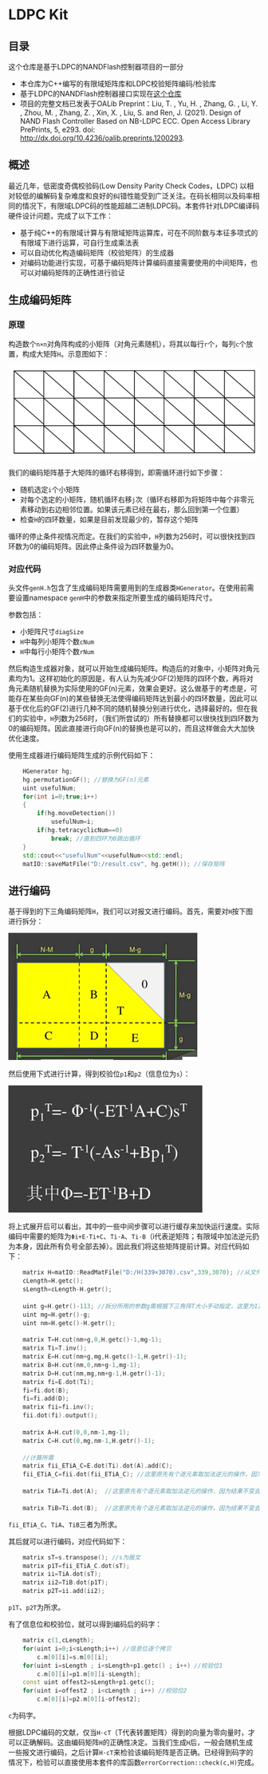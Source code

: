 ﻿LDPC Kit
=========
目录
----------
这个仓库是基于LDPC的NANDFlash控制器项目的一部分
* 本仓库为C++编写的有限域矩阵库和LDPC校验矩阵编码/检验库
* 基于LDPC的NANDFlash控制器接口实现在[这个仓库](https://gitee.com/sg-first/NANDFlash_IO)
* 项目的完整文档已发表于OALib Preprint：Liu, T. , Yu, H. , Zhang, G. , Li, Y. , Zhou, M. , Zhang, Z. , Xin, X. , Liu, S. and Ren, J. (2021). Design of NAND Flash Controller Based on NB-LDPC ECC. Open Access Library PrePrints, 5, e293. doi: http://dx.doi.org/10.4236/oalib.preprints.1200293.

概述
---------
最近几年，低密度奇偶校验码(Low Density Parity Check Codes，LDPC) 以相对较低的编解码复杂难度和良好的纠错性能受到广泛关注。在码长相同以及码率相同的情况下，有限域LDPC码的性能超越二进制LDPC码。本套件针对LDPC编译码硬件设计问题，完成了以下工作：

* 基于纯C++的有限域计算与有限域矩阵运算库，可在不同阶数与本征多项式的有限域下进行运算，可自行生成乘法表
* 可以自动优化构造编码矩阵（校验矩阵）的生成器
* 对编码功能进行实现，可基于编码矩阵计算编码直接需要使用的中间矩阵，也可以对编码矩阵的正确性进行验证

生成编码矩阵
--------
### 原理
构造数个`n×n`对角阵构成的小矩阵（对角元素随机），将其以每行`r`个，每列`c`个放置，构成大矩阵`H`。示意图如下：

![生成编码矩阵](生成编码矩阵.PNG)

我们的编码矩阵基于大矩阵的循环右移得到，即需循环进行如下步骤：
* 随机选定`i`个小矩阵
* 对每个选定的小矩阵，随机循环右移`j`次（循环右移即为将矩阵中每个非零元素移动到右边相邻位置。如果该元素已经在最右，那么回到第一个位置）
* 检查`H`的四环数量，如果是目前发现最少的，暂存这个矩阵

循环的停止条件视情况而定。在我们的实验中，`H`列数为256时，可以很快找到四环数为0的编码矩阵。因此停止条件设为四环数量为0。

### 对应代码
头文件`genH.h`包含了生成编码矩阵需要用到的生成器类`HGenerator`。在使用前需要设置namespace `genH`中的参数来指定所要生成的编码矩阵尺寸。

参数包括：
* 小矩阵尺寸`diagSize`
* `H`中每列小矩阵个数`cNum`
* `H`中每行小矩阵个数`rNum`

然后构造生成器对象，就可以开始生成编码矩阵。构造后的对象中，小矩阵对角元素均为1。这样初始化的原因是，有人认为先减少GF(2)矩阵的四环个数，再将对角元素随机替换为实际使用的GF(n)元素，效果会更好。这么做基于的考虑是，可能存在某些向GF(n)的某些替换无法使得编码矩阵达到最小的四环数量，因此可以基于优化后的GF(2)进行几种不同的随机替换分别进行优化，选择最好的。但在我们的实验中，`H`列数为256时，（我们所尝试的）所有替换都可以很快找到四环数为0的编码矩阵。因此直接进行向GF(n)的替换也是可以的，而且这样做会大大加快优化速度。

使用生成器进行编码矩阵生成的示例代码如下：
``` cpp
    HGenerator hg;
    hg.permutationGF(); //替换为GF(n)元素
    uint usefulNum;
    for(int i=0;true;i++)
    {
        if(hg.moveDetection())
            usefulNum=i;
        if(hg.tetracyclicNum==0)
            break; //直到四环为0跳出循环
    }
    std::cout<<"usefulNum"<<usefulNum<<std::endl;
    matIO::saveMatFile("D:/result.csv", hg.getH()); //保存矩阵
```

进行编码
------------
基于得到的下三角编码矩阵`H`，我们可以对报文进行编码。首先，需要对`H`按下图进行拆分：

![拆分](拆分.jpg)

然后使用下式进行计算，得到校验位`p1`和`p2`（信息位为`s`）：

![编码公式](编码公式.jpg)

将上式展开后可以看出，其中的一些中间步骤可以进行缓存来加快运行速度。实际编码中需要的矩阵为`Φi+E·Ti+C`、`Ti·A`、`Ti·B`（i代表逆矩阵；有限域中加法逆元扔为本身，因此所有负号全部去掉）。因此我们将这些矩阵提前计算。对应代码如下：
``` cpp
    matrix H=matIO::ReadMatFile("D:/H(339×3070).csv",339,3070); //从文件中读入编码矩阵
    cLength=H.getc();
    sLength=cLength-H.getr();

    uint g=H.getr()-113; //拆分所用的参数g需根据下三角阵T大小手动指定，这里为113
    uint mg=H.getr()-g;
    uint nm=H.getc()-H.getr();

    matrix T=H.cut(nm+g,0,H.getc()-1,mg-1);
    matrix Ti=T.inv();
    matrix E=H.cut(nm+g,mg,H.getc()-1,H.getr()-1);
    matrix B=H.cut(nm,0,nm+g-1,mg-1);
    matrix D=H.cut(nm,mg,nm+g-1,H.getr()-1);
    matrix fi=E.dot(Ti);
    fi=fi.dot(B);
    fi=fi.add(D);
    matrix fii=fi.inv();
    fii.dot(fi).output();

    matrix A=H.cut(0,0,nm-1,mg-1);
    matrix C=H.cut(0,mg,nm-1,H.getr()-1);

    //计算所需
    matrix fii_ETiA_C=E.dot(Ti).dot(A).add(C);
    fii_ETiA_C=fii.dot(fii_ETiA_C); //这里原先有个逐元素取加法逆元的操作，因为结果不变去掉

    matrix TiA=Ti.dot(A);  //这里原先有个逐元素取加法逆元的操作，因为结果不变去掉

    matrix TiB=Ti.dot(B);  //这里原先有个逐元素取加法逆元的操作，因为结果不变去掉
```
`fii_ETiA_C`、`TiA`、`TiB`三者为所求。

其后就可以进行编码，对应代码如下：
``` cpp
    matrix sT=s.transpose(); //s为报文
    matrix p1T=fii_ETiA_C.dot(sT);
    matrix ii=TiA.dot(sT);
    matrix ii2=TiB.dot(p1T);
    matrix p2T=ii.add(ii2);
```
`p1T`、`p2T`为所求。

有了信息位和校验位，就可以得到编码后的码字：
``` cpp
    matrix c(1,cLength);
    for(uint i=0;i<sLength;i++) //信息位逐个拷贝
        c.m[0][i]=s.m[0][i];
    for(uint i=sLength ; i<sLength+p1.getc() ; i++) //校验位1
        c.m[0][i]=p1.m[0][i-sLength];
    const uint offest2=sLength+p1.getc();
    for(uint i=offest2 ; i<cLength ; i++) //校验位2
        c.m[0][i]=p2.m[0][i-offest2];
```
`c`为码字。

根据LDPC编码的文献，仅当`H·cT`（T代表转置矩阵）得到的向量为零向量时，才可以正确解码。这由编码矩阵`H`的正确性决定。当我们生成`H`后，一般会随机生成一些报文进行编码，之后计算`H·cT`来检验该编码矩阵是否正确。已经得到码字的情况下，检验可以直接使用本套件的库函数`errorCorrection::check(c,H)`完成。